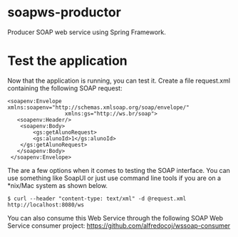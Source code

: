 # soapws-productor
Producer SOAP web service using Spring Framework.

# Test the application

Now that the application is running, you can test it. Create a file request.xml containing the following SOAP request:

	<soapenv:Envelope xmlns:soapenv="http://schemas.xmlsoap.org/soap/envelope/"
					  xmlns:gs="http://ws.br/soap">
	   <soapenv:Header/>
		<soapenv:Body>
			<gs:getAlunoRequest>
			<gs:alunoId>1</gs:alunoId>
		</gs:getAlunoRequest>
	   </soapenv:Body>
	 </soapenv:Envelope>

The are a few options when it comes to testing the SOAP interface. You can use something like SoapUI or just use command line tools if you are on a *nix/Mac system as shown below.

	$ curl --header "content-type: text/xml" -d @request.xml http://localhost:8080/ws

You can also consume this Web Service through the following SOAP Web Service consumer project:
	https://github.com/alfredocoj/wssoap-consumer
